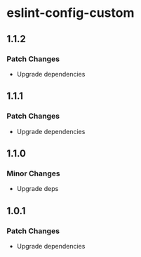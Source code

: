 # eslint-config-custom

## 1.1.2

### Patch Changes

- Upgrade dependencies

## 1.1.1

### Patch Changes

- Upgrade dependencies

## 1.1.0

### Minor Changes

- Upgrade deps

## 1.0.1

### Patch Changes

- Upgrade dependencies
